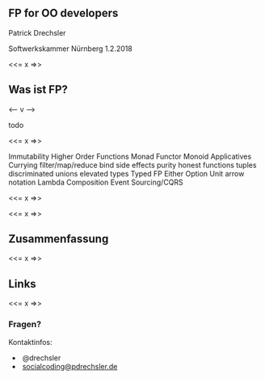 ## FP for OO developers

Patrick Drechsler

<span class="small">Softwerkskammer Nürnberg 1.2.2018</small>

<<= x =>>

## Was ist FP?

<-- v -->

todo

<!-- ![noborder-fixed](resources/transitive-dependency-1.png) -->

<<= x =>>

<section tagcloud shuffle>
    Immutability
    Higher Order Functions
    Monad
    Functor
    Monoid
    Applicatives
    Currying
    filter/map/reduce
    bind
    side effects
    purity
    honest functions
    tuples
    discriminated unions
    elevated types
    Typed FP
    Either
    Option
    Unit
    arrow notation
    Lambda
    Composition
    Event Sourcing/CQRS
<section>

<<= x =>>

<!-- 
<section tagcloud shuffle>
    <span tagcloud-weight="55">Immutability</span>
    <span tagcloud-weight="40">Higher Order Functions</span>
    <span tagcloud-weight="10">Monade</span> <span tagcloud-weight="10">Functor</span> <span tagcloud-weight="10">Monoid</span>
    <span tagcloud-weight="30">Currying</span> <span tagcloud-weight="30">Applicatives</span>
    <span tagcloud-weight="5">Currying</span>
    <span tagcloud-weight="5">Currying</span>
<section>     -->

<<= x =>>

## Zusammenfassung

<<= x =>>

## Links

<<= x =>>

# Fragen?

Kontaktinfos:

- <i class="fa fa-twitter" aria-hidden="true"></i>&nbsp;@drechsler
- <i class="fa fa-envelope" aria-hidden="true"></i>&nbsp;socialcoding@pdrechsler.de